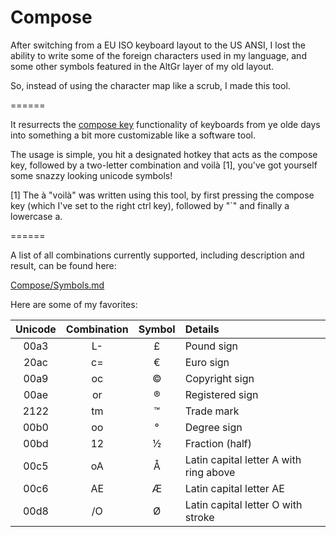 Compose
======

After switching from a EU ISO keyboard layout to the US ANSI, I lost the ability to write some of the foreign characters used in my language, and some other symbols featured in the AltGr layer of my old layout.

So, instead of using the character map like a scrub, I made this tool.

======

It resurrects the [compose key](https://en.wikipedia.org/wiki/Compose_key) functionality of keyboards from ye olde days into something a bit more customizable like a software tool.

The usage is simple, you hit a designated hotkey that acts as the compose key, followed by a two-letter combination and voilà [1], you've got yourself some snazzy looking unicode symbols!

[1] The à "voilà" was written using this tool, by first pressing the compose key (which I've set to the right ctrl key), followed by "`" and finally a lowercase a.

======

A list of all combinations currently supported, including description and result, can be found here:

[Compose/Symbols.md](https://github.com/p3lim/Compose/blob/master/symbols.md)

Here are some of my favorites:

| Unicode | Combination | Symbol | Details |
|:-:|:-:|:-:|:--|
| 00a3 | L- | £ | Pound sign |
| 20ac | c= | € | Euro sign |
| 00a9 | oc | © | Copyright sign |
| 00ae | or | ® | Registered sign |
| 2122 | tm | ™ | Trade mark |
| 00b0 | oo | ° | Degree sign |
| 00bd | 12 | ½ | Fraction (half) |
| 00c5 | oA | Å | Latin capital letter A with ring above |
| 00c6 | AE | Æ | Latin capital letter AE |
| 00d8 | /O | Ø | Latin capital letter O with stroke |
